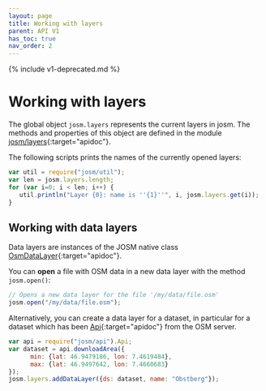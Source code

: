 ```yaml
---
layout: page
title: Working with layers
parent: API V1
has_toc: true
nav_order: 2
---
```


{% include v1-deprecated.md %}

# Working with layers

The global object `josm.layers` represents the current layers in josm. The methods
and properties of this object are defined in the module [josm/layers]{:target="apidoc"}.

The following scripts prints the names of the currently opened layers:

```js
var util = require("josm/util");
var len = josm.layers.length;
for (var i=0; i < len; i++) {
   util.println("Layer {0}: name is ''{1}''", i, josm.layers.get(i));
}
```

## Working with data layers

Data layers are instances of the JOSM native class [OsmDataLayer]{:target="apidoc"}.

You can **open** a file with OSM data in a new data layer with the method
`josm.open()`:

```js
// Opens a new data layer for the file '/my/data/file.osm'
josm.open("/my/data/file.osm");
```

Alternatively, you can create a data layer for a dataset, in particular for a dataset
which has been [Api]{:target="apidoc"} from the OSM server.

```js
var api = require("josm/api").Api;
var dataset = api.downloadArea({
      min: {lat: 46.9479186, lon: 7.4619484},
      max: {lat: 46.9497642, lon: 7.4660683}
});
josm.layers.addDataLayer({ds: dataset, name: "Obstberg"});
```

[Api]: /api/v1/module-josm_api.Api.html
[josm/layers]: /api/v1/module-josm_layers.html
[OsmDataLayer]: https://josm.openstreetmap.de/doc/org/openstreetmap/josm/gui/layer/OsmDataLayer.html


